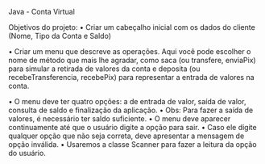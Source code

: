 Java - Conta Virtual

Objetivos do projeto:
• Criar um cabeçalho inicial com os dados do cliente (Nome, Tipo da Conta e Saldo)


• Criar um menu que descreve as operações. Aqui você pode escolher o nome de método que mais lhe agradar, como saca (ou transfere, enviaPix) para simular a retirada de valores da conta e deposita (ou 
  recebeTransferencia, recebePix) para representar a entrada de valores na conta.

  
• O menu deve ter quatro opções: a de entrada de valor, saída de valor, consulta de saldo e finalização da aplicação.
• Obs: Para fazer a saída de valores, é necessário ter saldo suficiente.
• O menu deve aparecer continuamente até que o usuário digite a opção para sair.
• Caso ele digite qualquer opção que não seja correta, deve apresentar a mensagem de opção inválida.
• Usaremos a classe Scanner para fazer a leitura da opção do usuário.
